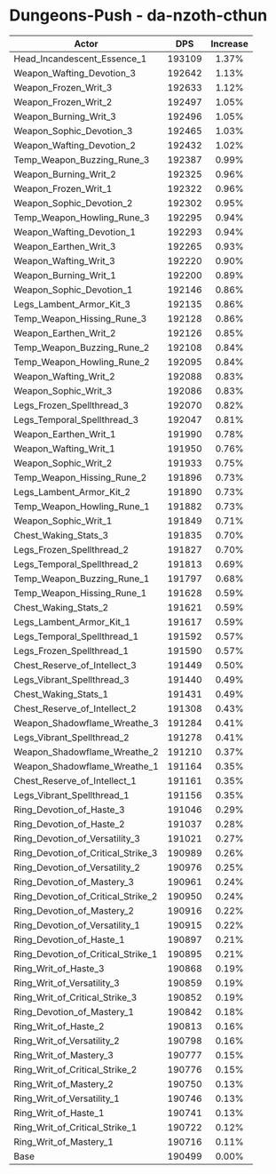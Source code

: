# Dungeons-Push - da-nzoth-cthun
| Actor | DPS | Increase |
|---|:---:|:---:|
|Head_Incandescent_Essence_1|193109|1.37%|
|Weapon_Wafting_Devotion_3|192642|1.13%|
|Weapon_Frozen_Writ_3|192633|1.12%|
|Weapon_Frozen_Writ_2|192497|1.05%|
|Weapon_Burning_Writ_3|192496|1.05%|
|Weapon_Sophic_Devotion_3|192465|1.03%|
|Weapon_Wafting_Devotion_2|192432|1.02%|
|Temp_Weapon_Buzzing_Rune_3|192387|0.99%|
|Weapon_Burning_Writ_2|192325|0.96%|
|Weapon_Frozen_Writ_1|192322|0.96%|
|Weapon_Sophic_Devotion_2|192302|0.95%|
|Temp_Weapon_Howling_Rune_3|192295|0.94%|
|Weapon_Wafting_Devotion_1|192293|0.94%|
|Weapon_Earthen_Writ_3|192265|0.93%|
|Weapon_Wafting_Writ_3|192220|0.90%|
|Weapon_Burning_Writ_1|192200|0.89%|
|Weapon_Sophic_Devotion_1|192146|0.86%|
|Legs_Lambent_Armor_Kit_3|192135|0.86%|
|Temp_Weapon_Hissing_Rune_3|192128|0.86%|
|Weapon_Earthen_Writ_2|192126|0.85%|
|Temp_Weapon_Buzzing_Rune_2|192108|0.84%|
|Temp_Weapon_Howling_Rune_2|192095|0.84%|
|Weapon_Wafting_Writ_2|192088|0.83%|
|Weapon_Sophic_Writ_3|192086|0.83%|
|Legs_Frozen_Spellthread_3|192070|0.82%|
|Legs_Temporal_Spellthread_3|192047|0.81%|
|Weapon_Earthen_Writ_1|191990|0.78%|
|Weapon_Wafting_Writ_1|191950|0.76%|
|Weapon_Sophic_Writ_2|191933|0.75%|
|Temp_Weapon_Hissing_Rune_2|191896|0.73%|
|Legs_Lambent_Armor_Kit_2|191890|0.73%|
|Temp_Weapon_Howling_Rune_1|191882|0.73%|
|Weapon_Sophic_Writ_1|191849|0.71%|
|Chest_Waking_Stats_3|191835|0.70%|
|Legs_Frozen_Spellthread_2|191827|0.70%|
|Legs_Temporal_Spellthread_2|191813|0.69%|
|Temp_Weapon_Buzzing_Rune_1|191797|0.68%|
|Temp_Weapon_Hissing_Rune_1|191628|0.59%|
|Chest_Waking_Stats_2|191621|0.59%|
|Legs_Lambent_Armor_Kit_1|191617|0.59%|
|Legs_Temporal_Spellthread_1|191592|0.57%|
|Legs_Frozen_Spellthread_1|191590|0.57%|
|Chest_Reserve_of_Intellect_3|191449|0.50%|
|Legs_Vibrant_Spellthread_3|191440|0.49%|
|Chest_Waking_Stats_1|191431|0.49%|
|Chest_Reserve_of_Intellect_2|191308|0.43%|
|Weapon_Shadowflame_Wreathe_3|191284|0.41%|
|Legs_Vibrant_Spellthread_2|191278|0.41%|
|Weapon_Shadowflame_Wreathe_2|191210|0.37%|
|Weapon_Shadowflame_Wreathe_1|191164|0.35%|
|Chest_Reserve_of_Intellect_1|191161|0.35%|
|Legs_Vibrant_Spellthread_1|191156|0.35%|
|Ring_Devotion_of_Haste_3|191046|0.29%|
|Ring_Devotion_of_Haste_2|191037|0.28%|
|Ring_Devotion_of_Versatility_3|191021|0.27%|
|Ring_Devotion_of_Critical_Strike_3|190989|0.26%|
|Ring_Devotion_of_Versatility_2|190976|0.25%|
|Ring_Devotion_of_Mastery_3|190961|0.24%|
|Ring_Devotion_of_Critical_Strike_2|190950|0.24%|
|Ring_Devotion_of_Mastery_2|190916|0.22%|
|Ring_Devotion_of_Versatility_1|190915|0.22%|
|Ring_Devotion_of_Haste_1|190897|0.21%|
|Ring_Devotion_of_Critical_Strike_1|190895|0.21%|
|Ring_Writ_of_Haste_3|190868|0.19%|
|Ring_Writ_of_Versatility_3|190859|0.19%|
|Ring_Writ_of_Critical_Strike_3|190852|0.19%|
|Ring_Devotion_of_Mastery_1|190842|0.18%|
|Ring_Writ_of_Haste_2|190813|0.16%|
|Ring_Writ_of_Versatility_2|190798|0.16%|
|Ring_Writ_of_Mastery_3|190777|0.15%|
|Ring_Writ_of_Critical_Strike_2|190776|0.15%|
|Ring_Writ_of_Mastery_2|190750|0.13%|
|Ring_Writ_of_Versatility_1|190746|0.13%|
|Ring_Writ_of_Haste_1|190741|0.13%|
|Ring_Writ_of_Critical_Strike_1|190722|0.12%|
|Ring_Writ_of_Mastery_1|190716|0.11%|
|Base|190499|0.00%|
